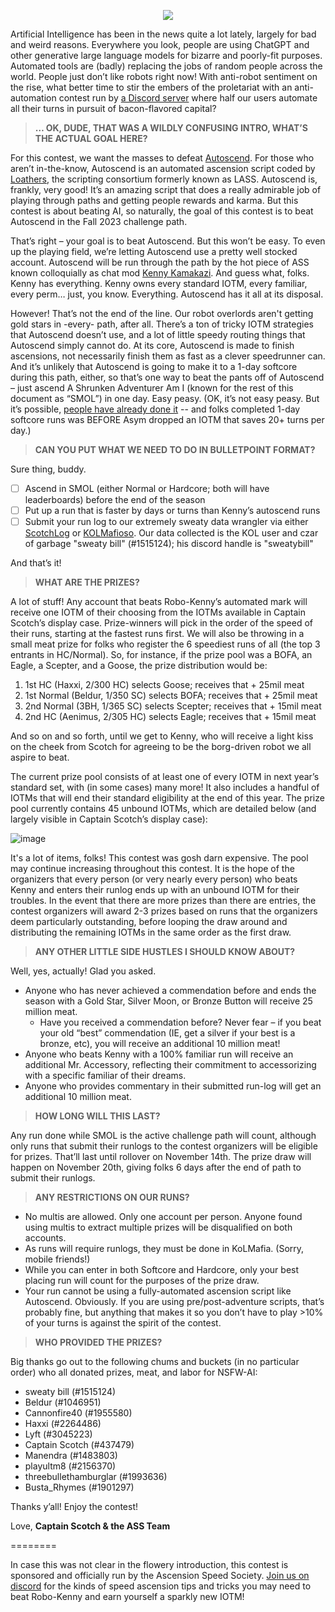 <p align="center"> <img src="https://github.com/docrostov/loatherContest/assets/8014761/bf7b4bbc-963a-4dc1-acf1-75ef000198fd" /> </p>

Artificial Intelligence has been in the news quite a lot lately, largely for bad and weird reasons. Everywhere you look, people are using ChatGPT and other generative large language models for bizarre and poorly-fit purposes. Automated tools are (badly) replacing the jobs of random people across the world. People just don’t like robots right now! With anti-robot sentiment on the rise, what better time to stir the embers of the proletariat with an anti-automation contest run by [a Discord server](https://discord.gg/tbUCRT5) where half our users automate all their turns in pursuit of bacon-flavored capital?

> **… OK, DUDE, THAT WAS A WILDLY CONFUSING INTRO, WHAT’S THE ACTUAL GOAL HERE?**

For this contest, we want the masses to defeat [Autoscend](https://github.com/loathers/autoscend). For those who aren’t in-the-know, Autoscend is an automated ascension script coded by [Loathers](https://github.com/loathers/), the scripting consortium formerly known as LASS. Autoscend is, frankly, very good! It’s an amazing script that does a really admirable job of playing through paths and getting people rewards and karma. But this contest is about beating AI, so naturally, the goal of this contest is to beat Autoscend in the Fall 2023 challenge path.

That’s right – your goal is to beat Autoscend. But this won’t be easy. To even up the playing field, we’re letting Autoscend use a pretty well stocked account. Autoscend will be run through the path by the hot piece of ASS known colloquially as chat mod [Kenny Kamakazi](http://forums.kingdomofloathing.com/vb/member.php?u=191620). And guess what, folks. Kenny has everything. Kenny owns every standard IOTM, every familiar, every perm… just, you know. Everything. Autoscend has it all at its disposal.

However! That’s not the end of the line. Our robot overlords aren't getting gold stars in -every- path, after all. There’s a ton of tricky IOTM strategies that Autoscend doesn’t use, and a lot of little speedy routing things that Autoscend simply cannot do. At its core, Autoscend is made to finish ascensions, not necessarily finish them as fast as a clever speedrunner can. And it’s unlikely that Autoscend is going to make it to a 1-day softcore during this path, either, so that’s one way to beat the pants off of Autoscend – just ascend A Shrunken Adventurer Am I (known for the rest of this document as “SMOL”) in one day. Easy peasy. (OK, it’s not easy peasy. But it’s possible, [people have already done it](http://www.koldb.com/searchresults.php?type=normal&path=shrunk&event=ns13&evdir=after&rank=1&hilite=2338119#1) -- and folks completed 1-day softcore runs was BEFORE Asym dropped an IOTM that saves 20+ turns per day.)

> **CAN YOU PUT WHAT WE NEED TO DO IN BULLETPOINT FORMAT?**

Sure thing, buddy.

- [ ] Ascend in SMOL (either Normal or Hardcore; both will have leaderboards) before the end of the season
- [ ] Put up a run that is faster by days or turns than Kenny’s autoscend runs
- [ ] Submit your run log to our extremely sweaty data wrangler via either [ScotchLog](https://github.com/docrostov/ScotchLog) or [KOLMafioso](https://kolmafioso.app/). Our data collected is the KOL user and czar of garbage "sweaty bill" (#1515124); his discord handle is "sweatybill"

And that’s it! 

> **WHAT ARE THE PRIZES?**

A lot of stuff! Any account that beats Robo-Kenny’s automated mark will receive one IOTM of their choosing from the IOTMs available in Captain Scotch’s display case. Prize-winners will pick in the order of the speed of their runs, starting at the fastest runs first. We will also be throwing in a small meat prize for folks who register the 6 speediest runs of all (the top 3 entrants in HC/Normal). So, for instance, if the prize pool was a BOFA, an Eagle, a Scepter, and a Goose, the prize distribution would be:

1.  1st HC (Haxxi, 2/300 HC) selects Goose; receives that + 25mil meat
2.  1st Normal (Beldur, 1/350 SC) selects BOFA; receives that + 25mil meat
3.  2nd Normal (3BH, 1/365 SC) selects Scepter; receives that + 15mil meat
4.  2nd HC (Aenimus, 2/305 HC) selects Eagle; receives that + 15mil meat

And so on and so forth, until we get to Kenny, who will receive a light kiss on the cheek from Scotch for agreeing to be the borg-driven robot we all aspire to beat.

The current prize pool consists of at least one of every IOTM in next year’s standard set, with (in some cases) many more! It also includes a handful of IOTMs that will end their standard eligibility at the end of this year. The prize pool currently contains 45 unbound IOTMs, which are detailed below (and largely visible in Captain Scotch’s display case):

![image](https://github.com/docrostov/loatherContest/assets/8014761/e5d6a7f6-7956-4ca0-aeb5-34785ee7d7c1)

It's a lot of items, folks! This contest was gosh darn expensive. The pool may continue increasing throughout this contest. It is the hope of the organizers that every person (or very nearly every person) who beats Kenny and enters their runlog ends up with an unbound IOTM for their troubles. In the event that there are more prizes than there are entries, the contest organizers will award 2-3 prizes based on runs that the organizers deem particularly outstanding, before looping the draw around and distributing the remaining IOTMs in the same order as the first draw.

> **ANY OTHER LITTLE SIDE HUSTLES I SHOULD KNOW ABOUT?**

Well, yes, actually! Glad you asked.

- Anyone who has never achieved a commendation before and ends the season with a Gold Star, Silver Moon, or Bronze Button will receive 25 million meat.
   - Have you received a commendation before? Never fear – if you beat your old “best” commendation (IE, get a silver if your best is a bronze, etc), you will receive an additional 10 million meat! 
- Anyone who beats Kenny with a 100% familiar run will receive an additional Mr. Accessory, reflecting their commitment to accessorizing with a specific familiar of their dreams. 
- Anyone who provides commentary in their submitted run-log will get an additional 10 million meat.

> **HOW LONG WILL THIS LAST?**

Any run done while SMOL is the active challenge path will count, although only runs that submit their runlogs to the contest organizers will be eligible for prizes. That’ll last until rollover on November 14th. The prize draw will happen on November 20th, giving folks 6 days after the end of path to submit their runlogs.

> **ANY RESTRICTIONS ON OUR RUNS?**

- No multis are allowed. Only one account per person. Anyone found using multis to extract multiple prizes will be disqualified on both accounts.
- As runs will require runlogs, they must be done in KoLMafia. (Sorry, mobile friends!)
- While you can enter in both Softcore and Hardcore, only your best placing run will count for the purposes of the prize draw.
- Your run cannot be using a fully-automated ascension script like Autoscend. Obviously. If you are using pre/post-adventure scripts, that’s probably fine, but anything that makes it so you don’t have to play >10% of your turns is against the spirit of the contest. 

> **WHO PROVIDED THE PRIZES?**

Big thanks go out to the following chums and buckets (in no particular order) who all donated prizes, meat, and labor for NSFW-AI:

- sweaty bill (#1515124)
- Beldur (#1046951)
- Cannonfire40 (#1955580)
- Haxxi (#2264486)
- Lyft (#3045223)
- Captain Scotch (#437479)
- Manendra (#1483803)
- playultm8 (#2156370)
- threebullethamburglar (#1993636)
- Busta_Rhymes (#1901297)

Thanks y’all! Enjoy the contest!

Love,
**Captain Scotch & the ASS Team**

========

In case this was not clear in the flowery introduction, this contest is sponsored and officially run by the Ascension Speed Society. [Join us on discord](https://discord.gg/tbUCRT5) for the kinds of speed ascension tips and tricks you may need to beat Robo-Kenny and earn yourself a sparkly new IOTM!
